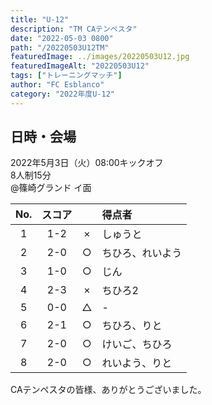 ```yaml
---
title: "U-12"
description: "TM CAテンペスタ"
date: "2022-05-03 0800"
path: "/20220503U12TM"
featuredImage: ../images/20220503U12.jpg
featuredImageAlt: "20220503U12"
tags: ["トレーニングマッチ"]
author: "FC Esblanco"
category: "2022年度U-12"
---
```


## 日時・会場

2022年5月3日（火）08:00キックオフ  
8人制15分  
@篠崎グランド イ面

| No.| スコア |   |得点者|
|:--:|:------:|:-:|:---|
| 1  | 1-2 | × |しゅうと|
| 2  | 2-0 | ○ |ちひろ、れいよう|
| 3  | 1-0 | ○ |じん|
| 4  | 2-3 | × |ちひろ2|
| 5  | 0-0 | △ |-|
| 6  | 2-1 | ○ |ちひろ、りと|
| 7  | 2-0 | ○ |けいご、ちひろ|
| 8  | 2-0 | ○ |れいよう、りと|

CAテンペスタの皆様、ありがとうございました。